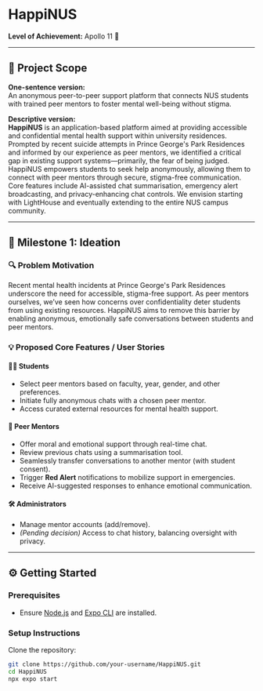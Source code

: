 # HappiNUS

**Level of Achievement:** Apollo 11 🚀

---

## 📌 Project Scope

**One-sentence version:**  
An anonymous peer-to-peer support platform that connects NUS students with trained peer mentors to foster mental well-being without stigma.

**Descriptive version:**  
**HappiNUS** is an application-based platform aimed at providing accessible and confidential mental health support within university residences. Prompted by recent suicide attempts in Prince George's Park Residences and informed by our experience as peer mentors, we identified a critical gap in existing support systems—primarily, the fear of being judged. HappiNUS empowers students to seek help anonymously, allowing them to connect with peer mentors through secure, stigma-free communication. Core features include AI-assisted chat summarisation, emergency alert broadcasting, and privacy-enhancing chat controls. We envision starting with LightHouse and eventually extending to the entire NUS campus community.

---

## 🚀 Milestone 1: Ideation

### 🔍 Problem Motivation
Recent mental health incidents at Prince George's Park Residences underscore the need for accessible, stigma-free support. As peer mentors ourselves, we’ve seen how concerns over confidentiality deter students from using existing resources. HappiNUS aims to remove this barrier by enabling anonymous, emotionally safe conversations between students and peer mentors.

### 💡 Proposed Core Features / User Stories

#### 👨‍🎓 Students
- Select peer mentors based on faculty, year, gender, and other preferences.
- Initiate fully anonymous chats with a chosen peer mentor.
- Access curated external resources for mental health support.

#### 🤝 Peer Mentors
- Offer moral and emotional support through real-time chat.
- Review previous chats using a summarisation tool.
- Seamlessly transfer conversations to another mentor (with student consent).
- Trigger **Red Alert** notifications to mobilize support in emergencies.
- Receive AI-suggested responses to enhance emotional communication.

#### 🛠 Administrators
- Manage mentor accounts (add/remove).
- *(Pending decision)* Access to chat history, balancing oversight with privacy.

---

## ⚙️ Getting Started

### Prerequisites
- Ensure [Node.js](https://nodejs.org/) and [Expo CLI](https://docs.expo.dev/get-started/installation/) are installed.

### Setup Instructions

Clone the repository:

```bash
git clone https://github.com/your-username/HappiNUS.git
cd HappiNUS
npx expo start
